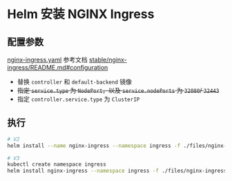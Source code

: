 # Helm 安装 NGINX Ingress

## 配置参数

[nginx-ingress.yaml](./files/nginx-ingress.yaml) 参考文档 [stable/nginx-ingress/README.md#configuration ](https://github.com/helm/charts/blob/master/stable/nginx-ingress/README.md#configuration)

- 替换 `controller` 和 `default-backend`  镜像
- ~~指定 `service.type`  为  `NodePort`，以及 `service.nodePorts` 为 `32080`/ `32443`~~
- 指定 `controller.service.type`  为  `ClusterIP`




## 执行

```sh
# V2
helm install --name nginx-ingress --namespace ingress -f ./files/nginx-ingress.yaml --set controller.service.clusterIP=x.x.x.x stable/nginx-ingress

# V3
kubectl create namespace ingress
helm install nginx-ingress --namespace ingress -f ./files/nginx-ingress.yaml --set controller.service.clusterIP=x.x.x.x stable/nginx-ingress
```

